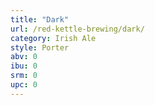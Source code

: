 ```yaml
---
title: "Dark"
url: /red-kettle-brewing/dark/
category: Irish Ale
style: Porter
abv: 0
ibu: 0
srm: 0
upc: 0
---
```


